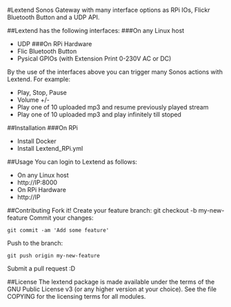 #Lextend
Sonos Gateway with many interface options as RPi IOs, Flickr Bluetooth Button and a UDP API.

##Lextend has the following interfaces:
###On any Linux host
* UDP
###On RPi Hardware
* Flic Bluetooth Button
* Pysical GPIOs (with Extension Print 0-230V AC or DC)

By the use of the interfaces above you can trigger many Sonos actions with Lextend.
For example:

* Play, Stop, Pause
* Volume +/-
* Play one of 10 uploaded mp3 and resume previously played stream
* Play one of 10 uploaded mp3 and play infinitely till stoped

##Installation
###On RPi
* Install Docker
* Install Lextend_RPi.yml

##Usage
You can login to Lextend as follows:
* On any Linux host
* http://IP:8000
* On RPi Hardware
* http://IP

##Contributing
Fork it!
Create your feature branch: git checkout -b my-new-feature
Commit your changes: 
```
git commit -am 'Add some feature'
```
Push to the branch: 
```
git push origin my-new-feature
```
Submit a pull request :D

##License
The lextend package is made available under the terms of the GNU Public License v3
(or any higher version at your choice). See the file COPYING for the licensing terms for all modules.
